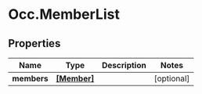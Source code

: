 # Occ.MemberList

## Properties
Name | Type | Description | Notes
------------ | ------------- | ------------- | -------------
**members** | [**[Member]**](Member.md) |  | [optional] 


